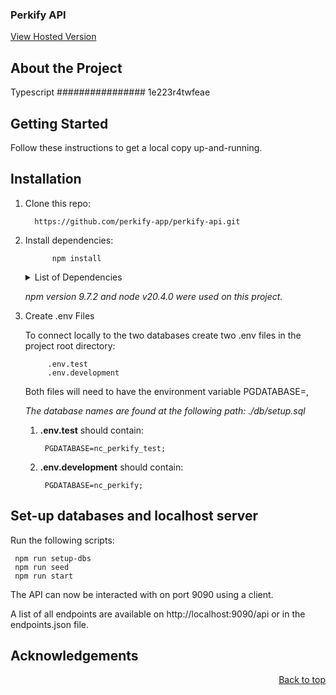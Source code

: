 ### Perkify API

<a href="https://perkify-api.onrender.com/api">View Hosted Version</a>


## About the Project

Typescript ################ 1e223r4twfeae

## Getting Started
Follow these instructions to get a local copy up-and-running.

## Installation

1) Clone this repo: 

         https://github.com/perkify-app/perkify-api.git

2) Install dependencies:
            
             npm install
    <details>
    <summary>List of Dependencies</summary>

    dependencies:

            cors 2.8.5
            dotenv: 16.3.1
            express: 4.18.2
            pg: 8.11.3

    devDependencies:
        
            @types/cors: 2.8.17
            @types/express: 4.17.21
            @types/jest: 29.5.11
            @types/node: 20.10.6
            @types/pg: 8.10.9
            @types/pg-format: 1.0.5
            @types/supertest: 6.0.2
            husky: 8.0.2
            jest-extended: 2.0.0
            jest-sorted: 1.0.14
            pg-format: 1.0.4
            supertest: 6.3.3
            ts-jest: 29.1.1
            ts-node: 10.9.2
            typescript: 5.3.3
    </details>

    _npm version 9.7.2 and node v20.4.0 were used on this project._

3) Create .env Files

    To connect locally to the two databases create two .env files in the project root directory:
            
            .env.test
            .env.development
    
    Both files will need to have the environment variable PGDATABASE=,

    _The database names are found at the following path: ./db/setup.sql_

    1) **.env.test** should contain:
        
            PGDATABASE=nc_perkify_test;

    2) **.env.development** should contain:
    
            PGDATABASE=nc_perkify;

## Set-up databases and localhost server

Run the following scripts:

     npm run setup-dbs  
     npm run seed
     npm run start


The API can now be interacted with on port 9090 using a client. 

A list of all endpoints are available on http://localhost:9090/api or in the endpoints.json file.

## Acknowledgements



<p align="right"><a href="#perkify-api">Back to top</a></p>
